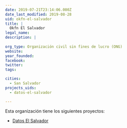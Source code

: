 ```yaml
---
date: 2019-07-21T23:14:06.000Z
date_last_modified: 2019-08-28
uid: okfn-el-salvador
title: |
  Okfn El Salvador
legal_name: 
description: |
  
org_type: Organización civil sin fines de lucro (ONG)
website: 
year_founded: 
facebook: 
twitter: 
tags:

cities: 
  - San Salvador
projects_uids:
  - datos-el-salvador

---
```


Esta organización tiene los siguientes proyectos:

- [Datos El Salvador](/proyectos/datos-el-salvador)
